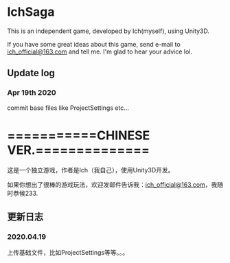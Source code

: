 # IchSaga
This is an independent game, developed by Ich(myself), using Unity3D.

If you have some great ideas about this game, send e-mail to ich_official@163.com and tell me. I'm glad to hear your advice lol.

## Update log
### Apr 19th 2020
  commit base files like ProjectSettings etc...

# ===========CHINESE VER.==============

这是一个独立游戏，作者是Ich（我自己），使用Unity3D开发。

如果你想出了很棒的游戏玩法，欢迎发邮件告诉我：ich_official@163.com，我随时恭候233.

## 更新日志
### 2020.04.19
  上传基础文件，比如ProjectSettings等等。。。
